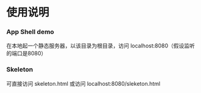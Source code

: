 # 使用说明

### App Shell demo

在本地起一个静态服务器，以该目录为根目录，访问 localhost:8080（假设监听的端口是8080）

### Skeleton

可直接访问 skeleton.html 或访问 localhost:8080/sleketon.html
